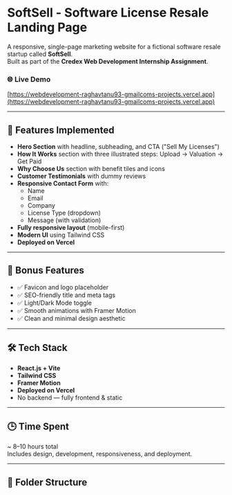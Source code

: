 # SoftSell - Software License Resale Landing Page

A responsive, single-page marketing website for a fictional software resale startup called **SoftSell**.  
Built as part of the **Credex Web Development Internship Assignment**.

### 🌐 Live Demo
[https://webdevelopment-raghavtanu93-gmailcoms-projects.vercel.app](https://webdevelopment-raghavtanu93-gmailcoms-projects.vercel.app)

---

## 🚀 Features Implemented

- **Hero Section** with headline, subheading, and CTA ("Sell My Licenses")
- **How It Works** section with three illustrated steps: Upload → Valuation → Get Paid
- **Why Choose Us** section with benefit tiles and icons
- **Customer Testimonials** with dummy reviews
- **Responsive Contact Form** with:
  - Name
  - Email
  - Company
  - License Type (dropdown)
  - Message (with validation)
- **Fully responsive layout** (mobile-first)
- **Modern UI** using Tailwind CSS
- **Deployed on Vercel**

---

## 🌟 Bonus Features

- ✅ Favicon and logo placeholder
- ✅ SEO-friendly title and meta tags
- ✅ Light/Dark Mode toggle
- ✅ Smooth animations with Framer Motion
- ✅ Clean and minimal design aesthetic

---

## 🛠 Tech Stack

- **React.js + Vite**
- **Tailwind CSS**
- **Framer Motion**
- **Deployed on Vercel**
- No backend — fully frontend & static

---

## 🕒 Time Spent

~ 8–10 hours total  
Includes design, development, responsiveness, and deployment.

---

## 📁 Folder Structure

